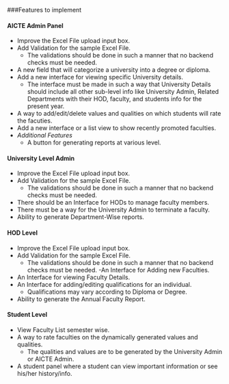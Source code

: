 ###Features to implement

#### AICTE Admin Panel
- Improve the Excel File upload input box.
- Add Validation for the sample Excel File.
	- The validations should be done in such a manner that no backend checks must be needed.
- A new field that will categorize a university into a degree or diploma.
- Add a new interface for viewing specific University details.
	- The interface must be made in such a way that University Details should include all other sub-level info like University Admin, Related Departments with their HOD, faculty, and students info for the present year.
- A way to add/edit/delete values and qualities on which students will rate the facuties.
-  Add a new interface or a list view to show recently promoted faculties.
- _Additional Features_
	- A button for generating reports at various level. 

#### University Level Admin
- Improve the Excel File upload input box.
- Add Validation for the sample Excel File.
    - The validations should be done in such a manner that no backend checks must be needed.
- There should be an Interface for HODs to manage faculty members. 
- There must be a way for the University Admin to terminate a faculty.
- Ability to generate Department-Wise reports.

#### HOD Level
- Improve the Excel File upload input box.
- Add Validation for the sample Excel File.
    - The validations should be done in such a manner that no backend checks must be needed.
-An Interface for Adding new Faculties.
- An Interface for viewing Faculty Details.
- An Interface for adding/editing qualifications for an individual.
	- Qualifications may vary according to Diploma or Degree. 
- Ability to generate the Annual Faculty Report.

#### Student Level
- View Faculty List semester wise.
- A way to rate faculties on the dynamically generated values and qualities.
	- The qualities and values are to be generated by the University Admin or AICTE Admin.
- A student panel where a student can view important information or see his/her history/info.
